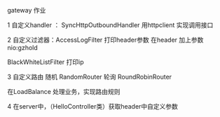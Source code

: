 gateway 作业

1 自定义handler ： SyncHttpOutboundHandler
用httpclient  实现调用接口

2 自定义过滤器：AccessLogFilter
打印header参数
在header 加上参数 nio:gzhold

BlackWhiteListFilter
打印ip

3 自定义路由  随机 RandomRouter   轮询 RoundRobinRouter

在LoadBalance 处理业务，实现路由规则

4 在server中，（HelloController类）获取header中自定义参数